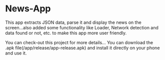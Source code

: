 # News-App

This app extracts JSON data, parse it and display the news on the screen...also added some functionality like Loader, Network detection and data found or not, etc. to make this app more user friendly.

You can check-out this project for more details...
You can download the .apk file(/app/release/app-release.apk) and install it directly on your phone and use it.
